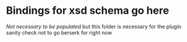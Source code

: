 Bindings for xsd schema go here
==========

*Not necessary to be populated* but this folder is necessary for the plugin sanity check not to go berserk for right now
